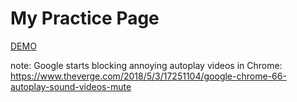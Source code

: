 # My Practice Page
[DEMO](https://cd54ming.github.io/web-practice/)

 note:  Google starts blocking annoying autoplay videos in Chrome: https://www.theverge.com/2018/5/3/17251104/google-chrome-66-autoplay-sound-videos-mute
